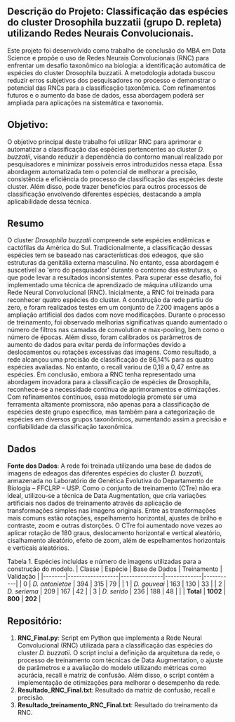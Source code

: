 ## Descrição do Projeto: Classificação das espécies do cluster Drosophila buzzatii (grupo D. repleta) utilizando Redes Neurais Convolucionais.
Este projeto foi desenvolvido como trabalho de conclusão do MBA em Data Science e propõe o uso de Redes Neurais Convolucionais (RNC) para enfrentar um desafio taxonômico na biologia: a identificação automática de espécies do cluster Drosophila buzzatii. A metodologia adotada buscou reduzir erros subjetivos dos pesquisadores no processo e demonstrar o potencial das RNCs para a classificação taxonômica. Com refinamentos futuros e o aumento da base de dados, essa abordagem poderá ser ampliada para aplicações na sistemática e taxonomia.

## Objetivo:
O objetivo principal deste trabalho foi utilizar RNC para aprimorar e automatizar a classificação das espécies pertencentes ao cluster _D. buzzatii_, visando reduzir a dependência do contorno manual realizado por pesquisadores e minimizar possíveis erros introduzidos nessa etapa. Essa abordagem automatizada tem o potencial de melhorar a precisão, consistência e eficiência do processo de classificação das espécies deste cluster. Além disso, pode trazer benefícios para outros processos de classificação envolvendo diferentes espécies, destacando a ampla aplicabilidade dessa técnica.

## Resumo 
O cluster _Drosophila buzzatii_ compreende sete espécies endêmicas e cactófilas da América do Sul. Tradicionalmente, a classificação dessas espécies tem se baseado nas características dos edeagos, que são estruturas da genitália externa masculina. No entanto, essa abordagem é suscetível ao 'erro do pesquisador' durante o contorno das estruturas, o que pode levar a resultados inconsistentes. Para superar esse desafio, foi implementado uma técnica de aprendizado de máquina utilizando uma Rede Neural Convolucional (RNC). Inicialmente, a RNC foi treinada para reconhecer quatro espécies do cluster. A construção da rede partiu do zero, e foram realizados testes em um conjunto de 7.200 imagens após a ampliação artificial dos dados com nove modificações. Durante o processo de treinamento, foi observado melhorias significativas quando aumentado o número de filtros nas camadas de convolution e max-pooling, bem como o número de épocas. Além disso, foram calibrados os parâmetros de aumento de dados para evitar perda de informações devido a deslocamentos ou rotações excessivas das imagens. Como resultado, a rede alcançou uma precisão de classificação de 86,14% para as quatro espécies avaliadas. No entanto, o recall variou de 0,18 a 0,47 entre as espécies. Em conclusão, embora a RNC tenha representado uma abordagem inovadora para a classificação de espécies de Drosophila, reconhece-se a necessidade contínua de aprimoramentos e otimizações. Com refinamentos contínuos, essa metodologia promete ser uma ferramenta altamente promissora, não apenas para a classificação de espécies deste grupo específico, mas também para a categorização de espécies em diversos grupos taxonômicos, aumentando assim a precisão e confiabilidade da classificação taxonômica.


## Dados
**Fonte dos Dados**: A rede foi treinada utilizando uma base de dados de imagens de edeagos das diferentes espécies do cluster _D. buzzatii_, armazenada no Laboratório de Genética Evolutiva do Departamento de Biologia – FFCLRP – USP. Como o conjunto de treinamento (CTre) não era ideal, utilizou-se a técnica de Data Augmentation, que cria variações artificiais nos dados de treinamento através da aplicação de transformações simples nas imagens originais. Entre as transformações mais comuns estão rotações, espelhamento horizontal, ajustes de brilho e contraste, zoom e outras distorções. O CTre foi aumentado nove vezes ao aplicar rotação de 180 graus, deslocamento horizontal e vertical aleatório, cisalhamento aleatório, efeito de zoom, além de espelhamentos horizontais e verticais aleatórios.


Tabela 1. Espécies incluídas e número de imagens utilizadas para a construção do modelo.
| Classe | Espécie          | Base de Dados | Treinamento | Validação |
|--------|------------------|---------------|-------------|-----------|
| 0      | _D. antonietae_  | 394           | 315         | 79        |
| 1      | _D. gouveai_     | 163           | 130         | 33        |
| 2      | _D. seriema_     | 209           | 167         | 42        |
| 3      | _D. serido_      | 236           | 188         | 48        |
|        | **Total**        | **1002**      | **800**     | **202**   |


## Repositório:
1. **RNC_Final.py**: Script em Python que implementa a Rede Neural Convolucional (RNC) utilizada para a classificação das espécies do cluster _D. buzzatii_. O script inclui a definição da arquitetura da rede, o processo de treinamento com técnicas de Data Augmentation, o ajuste de parâmetros e a avaliação do modelo utilizando métricas como acurácia, recall e matriz de confusão. Além disso, o script contém a implementação de otimizações para melhorar o desempenho da rede.
2. **Resultado_RNC_Final.txt**: Resultado da matriz de confusão, recall e precisão.
3. **Resultado_treinamento_RNC_Final.txt**: Resultado do treinamento da RNC.
